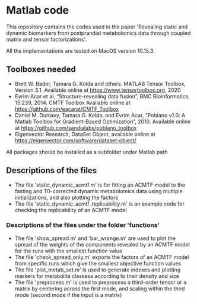 # Matlab code
This repository contains the codes used in the paper 'Revealing static and dynamic biomarkers from postprandial metabolomics data through coupled matrix and tensor factorizations'.

All the implementations are tested on MacOS version 10.15.3.

## Toolboxes needed 
*  Brett W. Bader, Tamara G. Kolda and others. MATLAB Tensor Toolbox, Version 3.1. Available online at https://www.tensortoolbox.org, 2020
*  Evrim Acar et al, “Structure-revealing data fusion”, BMC Bioinformatics, 15:239, 2014. CMTF Toolbox Available online at https://github.com/eacarat/CMTF_Toolbox
*  Daniel M. Dunlavy, Tamara G. Kolda, and Evrim Acar, “Poblano v1.0: A Matlab Toolbox for Gradient-Based Optimization”, 2010. Available online at https://github.com/sandialabs/poblano_toolbox
* Eigenvector Research, DataSet Object, available online at https://eigenvector.com/software/dataset-object/

All packages should be installed as a subfolder under Matlab path

## Descriptions of the files 

*  The file 'static_dynamic_acmtf.m' is for fitting an ACMTF model to the fasting and T0-corrected dynamic metabolomics data using multiple initializations, and also plotting the factors 
*  The file 'static_dynamic_acmtf_replicability.m' is an example code for checking the replicability of an ACMTF model
     
  ### Descriptions of the files under the folder 'functions'
  * The file 'show_spread.m' and 'bar_wrange.m' are used to plot the spread of the weights of the components revealed by an ACMTF model for the runs with the smallest function value
   * The file 'check_spread_only.m' exports the factors of an ACMTF model from specific runs which give the smallest objective function values
   * The file 'plot_metab_set.m' is used to generate indexes and plotting markers for metabolite classess according to their density and size
   * The file 'preprocess.m' is used to preprocess a third-order tensor or a matrix by centering across the first mode, and scaling within the third mode (second mode if the input is a matrix)
